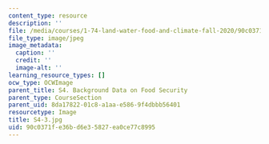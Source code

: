 ```yaml
---
content_type: resource
description: ''
file: /media/courses/1-74-land-water-food-and-climate-fall-2020/90c0371fe36bd6e35827ea0ce77c8995_S4-3.jpg
file_type: image/jpeg
image_metadata:
  caption: ''
  credit: ''
  image-alt: ''
learning_resource_types: []
ocw_type: OCWImage
parent_title: S4. Background Data on Food Security
parent_type: CourseSection
parent_uid: 8da17822-01c8-a1aa-e586-9f4dbbb56401
resourcetype: Image
title: S4-3.jpg
uid: 90c0371f-e36b-d6e3-5827-ea0ce77c8995
---
```

